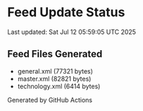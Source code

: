 # Feed Update Status
Last updated: Sat Jul 12 05:59:05 UTC 2025

## Feed Files Generated
- general.xml (77321 bytes)
- master.xml (82821 bytes)
- technology.xml (6414 bytes)

Generated by GitHub Actions
